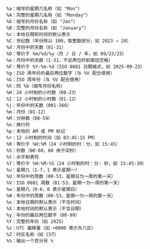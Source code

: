 
    %a：缩写的星期几名称（如 "Mon"）
    %A：完整的星期几名称（如 "Monday"）
    %b：缩写的月份名称（如 "Jan"）
    %B：完整的月份名称（如 "January"）
    %c：本地日期和时间的默认表示
    %C：世纪数（年份除以 100，取整数部分，如 2023 → 20）
    %d：月份中的天数（01-31）
    %D：等价于 %m/%d/%y（月 / 日 / 年，如 09/23/25）
    %e：月份中的天数（1-31，不足两位时前面加空格）
    %F：等价于 %Y-%m-%d（ISO 8601 日期格式，如 2025-09-23）
    %g：ISO 周年份的最后两位数字（与 %V 配合使用）
    %G：ISO 周年份（与 %V 配合使用）
    %h：同 %b（缩写月份名称）
    %H：24 小时制的小时数（00-23）
    %I：12 小时制的小时数（01-12）
    %j：年份中的天数（001-366）
    %m：月份（01-12）
    %M：分钟数（00-59）
    %n：换行符
    %p：本地的 AM 或 PM 标记
    %r：12 小时制的时间（如 03:45:15 PM）
    %R：等价于 %H:%M（24 小时制的时：分，如 15:45）
    %S：秒数（00-60，60 用于闰秒）
    %t：水平制表符
    %T：等价于 %H:%M:%S（24 小时制的时：分: 秒，如 15:45:30）
    %u：星期几（1-7，1 表示星期一）
    %U：年份中的周数（00-53，星期日为一周的第一天）
    %V：ISO 8601 周数（01-53，星期一为一周的第一天）
    %w：星期几（0-6，0 表示星期日）
    %W：年份中的周数（00-53，星期一为一周的第一天）
    %x：本地日期的默认表示（不含时间）
    %X：本地时间的默认表示（不含日期）
    %y：年份的最后两位数字（00-99）
    %Y：完整的年份（如 2025）
    %z：UTC 偏移量（如 +0800 表示东八区）
    %Z：时区名称（如 CST）
    %%：输出一个百分号 %